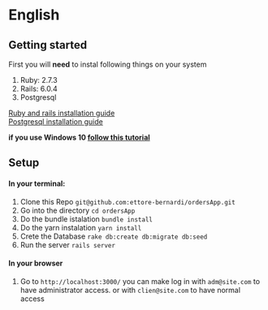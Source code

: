 <h1>English</h1>
<h2>Getting started</h2>
<p>First you will <b>need</b> to instal following things on your system</p>
<ol>
    <li>Ruby: 2.7.3</li>
    <li>Rails: 6.0.4</li>
    <li>Postgresql</li>
</ol>
<a href="https://gorails.com/setup/ubuntu/20.04"> Ruby and rails installation guide</a><br>
<a href="https://www.postgresql.org/download/linux/ubuntu/">Postgresql installation guide</a>

**if you use Windows 10 <a href="https://gorails.com/setup/windows/10">follow this tutorial</a>**

<h2>Setup</h2>
<h4>In your terminal:</h4>
<ol>
    <li>Clone this Repo <code>git@github.com:ettore-bernardi/ordersApp.git</code></li>
    <li>Go into the directory <code>cd ordersApp</code></li>
    <li>Do the bundle istalation <code>bundle install</code></li>
    <li>Do the yarn instalation <code>yarn install</code></li>
    <li>Crete the Database <code>rake db:create db:migrate db:seed</code></li>
    <li>Run the server <code>rails server</code></li>
</ol>

<h4>In your browser</h4>
<ol>
    <li>Go to <code>http://localhost:3000/</code> you can make log in with <code>adm@site.com</code> to have administrator access. or with <code>clien@site.com</code> to have normal access</li>
</ol>
